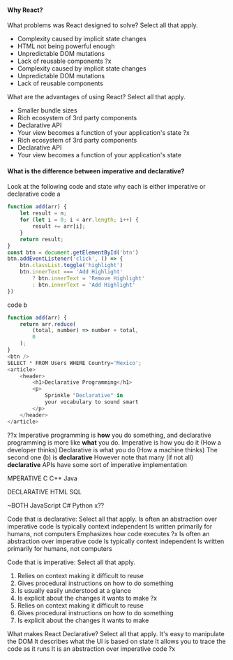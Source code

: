 

#### Why React?


What problems was React designed to solve? Select all that apply.
- Complexity caused by implicit state changes
- HTML not being powerful enough
- Unpredictable DOM mutations
- Lack of reusable components
?x
- Complexity caused by implicit state changes
- Unpredictable DOM mutations
- Lack of reusable components

What are the advantages of using React? Select all that apply.
- Smaller bundle sizes
- Rich ecosystem of 3rd party components
- Declarative API
- Your view becomes a function of your application's state
?x
- Rich ecosystem of 3rd party components
- Declarative API
- Your view becomes a function of your application's state


#### What is the difference between imperative and declarative?
Look at the following code and state why each is either imperative or declarative
code a
```js
function add(arr) {
    let result = n;
    for (let i = 0; i < arr.length; i++) {
        result += arr[i];
    }
    return result;
}
const btn = document.getElementById('btn')
btn.addEventListener('click', () => {
    btn.classList.toggle('highlight')
    btn.innerText === 'Add Highlight'
        ? btn.innerText = 'Remove Highlight'
        : btn.innerText = 'Add Highlight'
})
```
code b
```js
function add(arr) {
    return arr.reduce(
        (total, number) => number + total,
        0
    );
}
<btn />
SELECT * FROM Users WHERE Country='Mexico';
<article>
    <header>
        <h1>Declarative Programming</h1>
        <p>
            Sprinkle "Declarative" in
            your vocabulary to sound smart
        </p>
    </header>
</article>
```

??x
Imperative programming is **how** you do something, and declarative programming is more like **what** you do.
Imperative is how you do it (How a developer thinks)
Declarative is what you do (How a machine thinks)
The second one (b) is **declarative**
However note that many (if not all) **declarative** APIs have some sort of imperative implementation

MPERATIVE
C
C++
Java

DECLARATIVE
HTML
SQL

~BOTH
JavaScript
C#
Python
x??


Code that is declarative: Select all that apply.
Is often an abstraction over imperative code
Is typically context independent
Is written primarily for humans, not computers
Emphasizes how code executes
?x
Is often an abstraction over imperative code
Is typically context independent
Is written primarily for humans, not computers


Code that is imperative: Select all that apply.
1. Relies on context making it difficult to reuse
2. Gives procedural instructions on how to do something
3. Is usually easily understood at a glance
4. Is explicit about the changes it wants to make
?x
5. Relies on context making it difficult to reuse
6. Gives procedural instructions on how to do something
7. Is explicit about the changes it wants to make


What makes React Declarative? Select all that apply.
It's easy to manipulate the DOM
It describes what the Ul is based on state
It allows you to trace the code as it runs
It is an abstraction over imperative code
?x


